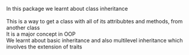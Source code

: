 In this package we learnt about class inheritance <br /><br />
This is a way to get a class with all of its attribubtes and methods, from another class <br />
It is a major concept in OOP <br />
We learnt about basic inheritance and also multilevel inheritance which involves the extension of traits
